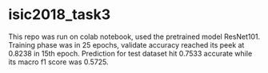 # isic2018_task3
This repo was run on colab notebook, used the pretrained model ResNet101.
Training phase was in 25 epochs, validate accuracy reached its peek at 0.8238 in 15th epoch.
Prediction for test dataset hit 0.7533 accurate while its macro f1 score was 0.5725.
